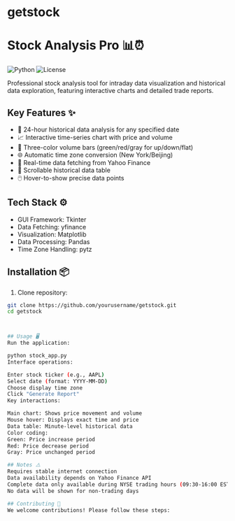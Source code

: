 # getstock
# Stock Analysis Pro 📊⏰

![Python](https://img.shields.io/badge/Python-3.8%2B-blue)
![License](https://img.shields.io/badge/License-MIT-green)

Professional stock analysis tool for intraday data visualization and historical data exploration, featuring interactive charts and detailed trade reports.

## Key Features ✨

- 📅 24-hour historical data analysis for any specified date
- 📈 Interactive time-series chart with price and volume
- 🎨 Three-color volume bars (green/red/gray for up/down/flat)
- 🌐 Automatic time zone conversion (New York/Beijing)
- 📡 Real-time data fetching from Yahoo Finance
- 📜 Scrollable historical data table
- 🖱️ Hover-to-show precise data points

## Tech Stack ⚙️

- GUI Framework: Tkinter
- Data Fetching: yfinance
- Visualization: Matplotlib
- Data Processing: Pandas
- Time Zone Handling: pytz

## Installation 📦

1. Clone repository:
```bash
git clone https://github.com/yourusername/getstock.git
cd getstock



## Usage 🖥️
Run the application:

python stock_app.py
Interface operations:

Enter stock ticker (e.g., AAPL)
Select date (format: YYYY-MM-DD)
Choose display time zone
Click "Generate Report"
Key interactions:

Main chart: Shows price movement and volume
Mouse hover: Displays exact time and price
Data table: Minute-level historical data
Color coding:
Green: Price increase period
Red: Price decrease period
Gray: Price unchanged period

## Notes ⚠️
Requires stable internet connection
Data availability depends on Yahoo Finance API
Complete data only available during NYSE trading hours (09:30-16:00 EST)
No data will be shown for non-trading days

## Contributing 🤝
We welcome contributions! Please follow these steps:


